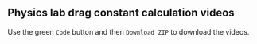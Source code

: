 ## Physics lab drag constant calculation videos
Use the green `Code` button and then `Download ZIP` to download the videos.
